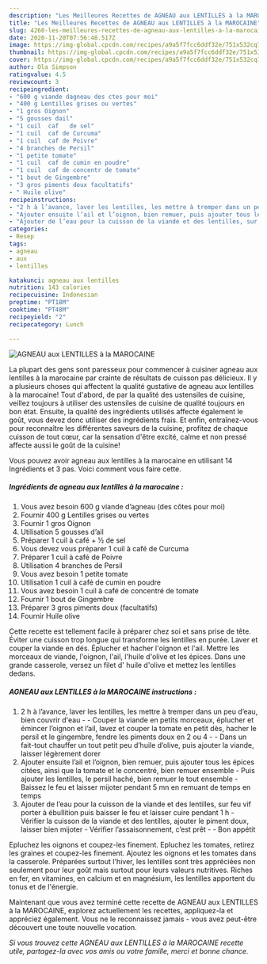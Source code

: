 ```yaml
---
description: "Les Meilleures Recettes de AGNEAU aux LENTILLES à la MAROCAINE"
title: "Les Meilleures Recettes de AGNEAU aux LENTILLES à la MAROCAINE"
slug: 4260-les-meilleures-recettes-de-agneau-aux-lentilles-a-la-marocaine
date: 2020-11-20T07:56:48.517Z
image: https://img-global.cpcdn.com/recipes/a9a5f7fcc6ddf32e/751x532cq70/agneau-aux-lentilles-a-la-marocaine-photo-principale-de-la-recette.jpg
thumbnail: https://img-global.cpcdn.com/recipes/a9a5f7fcc6ddf32e/751x532cq70/agneau-aux-lentilles-a-la-marocaine-photo-principale-de-la-recette.jpg
cover: https://img-global.cpcdn.com/recipes/a9a5f7fcc6ddf32e/751x532cq70/agneau-aux-lentilles-a-la-marocaine-photo-principale-de-la-recette.jpg
author: Ola Simpson
ratingvalue: 4.5
reviewcount: 3
recipeingredient:
- "600 g viande dagneau des ctes pour moi"
- "400 g Lentilles grises ou vertes"
- "1 gros Oignon"
- "5 gousses dail"
- "1 cuil  caf   de sel"
- "1 cuil  caf de Curcuma"
- "1 cuil  caf de Poivre"
- "4 branches de Persil"
- "1 petite tomate"
- "1 cuil  caf de cumin en poudre"
- "1 cuil  caf de concentr de tomate"
- "1 bout de Gingembre"
- "3 gros piments doux facultatifs"
- " Huile olive"
recipeinstructions:
- "2 h à l’avance, laver les lentilles, les mettre à tremper dans un peu d’eau, bien couvrir d&#39;eau   Couper la viande en petits morceaux, éplucher et émincer l’oignon et l’ail, lavez et couper la tomate en petit dès, hacher le persil et le gingembre, fendre les piments doux en 2 ou 4   Dans un fait-tout chauffer un tout petit peu d’huile d’olive, puis ajouter la viande, laisser légèrement dorer"
- "Ajouter ensuite l’ail et l’oignon, bien remuer, puis ajouter tous les épices citées, ainsi que la tomate et le concentré, bien remuer ensemble Puis ajouter les lentilles, le persil haché, bien remuer le tout ensemble  Baissez le feu et laisser mijoter pendant 5 mn en remuant de temps en temps"
- "Ajouter de l’eau pour la cuisson de la viande et des lentilles, sur feu vif porter à ébullition puis baisser le feu et laisser cuire pendant 1 h Vérifier la cuisson de la viande et des lentilles, ajouter le piment doux, laisser bien mijoter Vérifier l’assaisonnement, c’est prêt   Bon appétit"
categories:
- Resep
tags:
- agneau
- aux
- lentilles

katakunci: agneau aux lentilles 
nutrition: 143 calories
recipecuisine: Indonesian
preptime: "PT18M"
cooktime: "PT48M"
recipeyield: "2"
recipecategory: Lunch

---
```



![AGNEAU aux LENTILLES à la MAROCAINE](https://img-global.cpcdn.com/recipes/a9a5f7fcc6ddf32e/751x532cq70/agneau-aux-lentilles-a-la-marocaine-photo-principale-de-la-recette.jpg)

La plupart des gens sont paresseux pour commencer à cuisiner agneau aux lentilles à la marocaine par crainte de résultats de cuisson pas délicieux. Il y a plusieurs choses qui affectent la qualité gustative de agneau aux lentilles à la marocaine! Tout d'abord, de par la qualité des ustensiles de cuisine, veillez toujours à utiliser des ustensiles de cuisine de qualité toujours en bon état. Ensuite, la qualité des ingrédients utilisés affecte également le goût, vous devez donc utiliser des ingrédients frais. Et enfin, entraînez-vous pour reconnaître les différentes saveurs de la cuisine, profitez de chaque cuisson de tout cœur, car la sensation d'être excité, calme et non pressé affecte aussi le goût de la cuisine!

<!--inarticleads1-->

Vous pouvez avoir agneau aux lentilles à la marocaine en utilisant 14 Ingrédients et 3 pas. Voici comment vous faire cette.

##### Ingrédients de agneau aux lentilles à la marocaine :

1. Vous avez besoin 600 g viande d’agneau (des côtes pour moi)
1. Fournir 400 g Lentilles grises ou vertes
1. Fournir 1 gros Oignon
1. Utilisation 5 gousses d’ail
1. Préparer 1 cuil à café + ½ de sel
1. Vous devez vous préparer 1 cuil à café de Curcuma
1. Préparer 1 cuil à café de Poivre
1. Utilisation 4 branches de Persil
1. Vous avez besoin 1 petite tomate
1. Utilisation 1 cuil à café de cumin en poudre
1. Vous avez besoin 1 cuil à café de concentré de tomate
1. Fournir 1 bout de Gingembre
1. Préparer 3 gros piments doux (facultatifs)
1. Fournir  Huile olive


Cette recette est tellement facile à préparer chez soi et sans prise de tête. Éviter une cuisson trop longue qui transforme les lentilles en purée. Laver et couper la viande en dés. Éplucher et hacher l&#39;oignon et l&#39;ail. Mettre les morceaux de viande, l&#39;oignon, l&#39;ail, l&#39;huile d&#39;olive et les épices. Dans une grande casserole, versez un filet d&#39; huile d&#39;olive et mettez les lentilles dedans. 

<!--inarticleads2-->

##### AGNEAU aux LENTILLES à la MAROCAINE instructions :

1. 2 h à l’avance, laver les lentilles, les mettre à tremper dans un peu d’eau, bien couvrir d&#39;eau  -  - Couper la viande en petits morceaux, éplucher et émincer l’oignon et l’ail, lavez et couper la tomate en petit dès, hacher le persil et le gingembre, fendre les piments doux en 2 ou 4  -  - Dans un fait-tout chauffer un tout petit peu d’huile d’olive, puis ajouter la viande, laisser légèrement dorer
1. Ajouter ensuite l’ail et l’oignon, bien remuer, puis ajouter tous les épices citées, ainsi que la tomate et le concentré, bien remuer ensemble - Puis ajouter les lentilles, le persil haché, bien remuer le tout ensemble  - Baissez le feu et laisser mijoter pendant 5 mn en remuant de temps en temps
1. Ajouter de l’eau pour la cuisson de la viande et des lentilles, sur feu vif porter à ébullition puis baisser le feu et laisser cuire pendant 1 h - Vérifier la cuisson de la viande et des lentilles, ajouter le piment doux, laisser bien mijoter - Vérifier l’assaisonnement, c’est prêt  -  - Bon appétit


Epluchez les oignons et coupez-les finement. Epluchez les tomates, retirez les graines et coupez-les finement. Ajoutez les oignons et les tomates dans la casserole. Préparées surtout l&#39;hiver, les lentilles sont très appréciées non seulement pour leur goût mais surtout pour leurs valeurs nutritives. Riches en fer, en vitamines, en calcium et en magnésium, les lentilles apportent du tonus et de l&#39;énergie. 

<!--inarticleads1-->

<p>
Maintenant que vous avez terminé cette recette de AGNEAU aux LENTILLES à la MAROCAINE, explorez actuellement les recettes, appliquez-la et appréciez également. Vous ne le reconnaissez jamais - vous avez peut-être découvert une toute nouvelle vocation.
</p>

<p>
<i>Si vous trouvez cette AGNEAU aux LENTILLES à la MAROCAINE recette utile, partagez-la avec vos amis ou votre famille, merci et bonne chance.</i>
</p>
